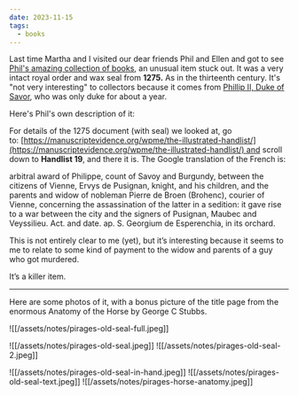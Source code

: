 ```yaml
---
date: 2023-11-15
tags:
  - books
---
```


Last time Martha and I visited our dear friends Phil and Ellen and got to see [Phil's amazing collection of books](https://www.pirages.com/), an unusual item stuck out. It was a very intact royal order and wax seal from **1275.** As in the thirteenth century. It's "not very interesting" to collectors because it comes from [Phillip II, Duke of Savor](https://en.wikipedia.org/wiki/Philip_II%2C_Duke_of_Savoy), who was only duke for about a year.

Here's Phil's own description of it:

For details of the 1275 document (with seal) we looked at, go to: [https://manuscriptevidence.org/wpme/the-illustrated-handlist/](https://manuscriptevidence.org/wpme/the-illustrated-handlist/) and scroll down to **Handlist 19**, and there it is. The Google translation of the French is:

 arbitral award of Philippe, count of Savoy and Burgundy, between the citizens of Vienne, Ervys de Pusignan, knight, and his children, and the parents and widow of nobleman Pierre de Broen (Brohenc), courier of Vienne, concerning the assassination of the latter in a sedition: it gave rise to a war between the city and the signers of Pusignan, Maubec and Veyssilieu. Act. and date. ap. S. Georgium de Esperenchia, in its orchard.

This is not entirely clear to me (yet), but it’s interesting because it seems to me to relate to some kind of payment to the widow and parents of a guy who got murdered.

It’s a killer item.

---

Here are some photos of it, with a bonus picture of the title page from the enormous Anatomy of the Horse by George C Stubbs.

![[/assets/notes/pirages-old-seal-full.jpeg]]

![[/assets/notes/pirages-old-seal.jpeg]]
![[/assets/notes/pirages-old-seal-2.jpeg]]

![[/assets/notes/pirages-old-seal-in-hand.jpeg]]
![[/assets/notes/pirages-old-seal-text.jpeg]]
![[/assets/notes/pirages-horse-anatomy.jpeg]]
